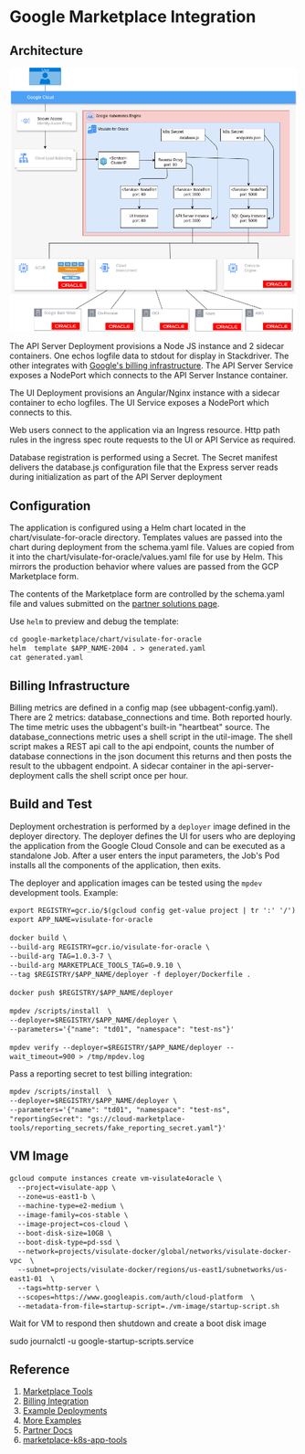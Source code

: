 # Google Marketplace Integration

## Architecture

![K8S Architecture](/docs/images/k8s.png)

The API Server Deployment provisions a Node JS instance and 2 sidecar containers.  One echos logfile data to stdout for display in Stackdriver. The other integrates with [Google's billing infrastructure](https://github.com/GoogleCloudPlatform/marketplace-k8s-app-tools/blob/64181befcb4d3a5417e84d4f59fea82b016988ab/docs/billing-integration.md). The API Server Service exposes a NodePort which connects to the API Server Instance container.

The UI Deployment provisions an Angular/Nginx instance with a sidecar container to echo logfiles. The UI Service exposes a NodePort which connects to this.

Web users connect to the application via an Ingress resource. Http path rules in the ingress spec route requests to the UI or API Service as required.

Database registration is performed using a Secret. The Secret manifest delivers the database.js configuration file that the Express server reads during initialization as part of the API Server deployment

## Configuration

The application is configured using a Helm chart located in the chart/visulate-for-oracle directory. Templates values are passed into the chart during deployment from the schema.yaml file. Values are copied from it into the chart/visulate-for-oracle/values.yaml file for use by Helm. This mirrors the production behavior where values are passed from the GCP Marketplace form.

The contents of the Marketplace form are controlled by the schema.yaml file and values submitted on the [partner solutions page](https://console.cloud.google.com/partner/solutions?project=visulate-llc-public).

Use `helm` to preview and debug the template:

```
cd google-marketplace/chart/visulate-for-oracle
helm  template $APP_NAME-2004 . > generated.yaml
cat generated.yaml
```

## Billing Infrastructure

Billing metrics are defined in a config map (see ubbagent-config.yaml). There are 2 metrics: database_connections and time. Both reported hourly. The time metric uses the ubbagent's built-in "heartbeat" source. The database_connections metric uses a shell script in the util-image. The shell script makes a REST api call to the api endpoint, counts the number of database connections in the json document this returns and then posts the result to the ubbagent endpoint. A sidecar container in the api-server-deployment calls the shell script once per hour.

## Build and Test

Deployment orchestration is performed by a `deployer` image defined in the deployer directory. The deployer defines the UI for users who are deploying the application from the Google Cloud Console and can be executed as a standalone Job. After a user enters the input parameters, the Job's Pod installs all the components of the application, then exits.

The deployer and application images can be tested using the `mpdev` development tools.  Example:

```
export REGISTRY=gcr.io/$(gcloud config get-value project | tr ':' '/')
export APP_NAME=visulate-for-oracle

docker build \
--build-arg REGISTRY=gcr.io/visulate-for-oracle \
--build-arg TAG=1.0.3-7 \
--build-arg MARKETPLACE_TOOLS_TAG=0.9.10 \
--tag $REGISTRY/$APP_NAME/deployer -f deployer/Dockerfile .

docker push $REGISTRY/$APP_NAME/deployer

mpdev /scripts/install  \
--deployer=$REGISTRY/$APP_NAME/deployer \
--parameters='{"name": "td01", "namespace": "test-ns"}'

mpdev verify --deployer=$REGISTRY/$APP_NAME/deployer --wait_timeout=900 > /tmp/mpdev.log
```

Pass a reporting secret to test billing integration:

```
mpdev /scripts/install  \
--deployer=$REGISTRY/$APP_NAME/deployer \
--parameters='{"name": "td01", "namespace": "test-ns", "reportingSecret": "gs://cloud-marketplace-tools/reporting_secrets/fake_reporting_secret.yaml"}'

```

## VM Image



```
gcloud compute instances create vm-visulate4oracle \
  --project=visulate-app \
  --zone=us-east1-b \
  --machine-type=e2-medium \
  --image-family=cos-stable \
  --image-project=cos-cloud \
  --boot-disk-size=10GB \
  --boot-disk-type=pd-ssd \
  --network=projects/visulate-docker/global/networks/visulate-docker-vpc  \
  --subnet=projects/visulate-docker/regions/us-east1/subnetworks/us-east1-01  \
  --tags=http-server \
  --scopes=https://www.googleapis.com/auth/cloud-platform  \
  --metadata-from-file=startup-script=./vm-image/startup-script.sh
```

Wait for VM to respond then shutdown and create a boot disk image


sudo journalctl -u google-startup-scripts.service


## Reference
1. [Marketplace Tools](https://github.com/GoogleCloudPlatform/marketplace-k8s-app-tools)
2. [Billing Integration](https://github.com/GoogleCloudPlatform/marketplace-k8s-app-tools/blob/master/docs/billing-integration.md)
3. [Example Deployments](https://github.com/GoogleCloudPlatform/marketplace-k8s-app-example)
4. [More Examples](https://github.com/GoogleCloudPlatform/click-to-deploy/tree/master/k8s)
5. [Partner Docs](https://cloud.google.com/marketplace/docs/partners/kubernetes-solutions)
6. [marketplace-k8s-app-tools](https://github.com/GoogleCloudPlatform/marketplace-k8s-app-tools/blob/master/docs)
